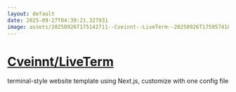 ```yaml
---
layout: default
date: 2025-09-27T04:39:21.327931
image: assets/20250926T175142711--Cveinnt--LiveTerm--20250926T175957418--cropped.png
---
```


# [Cveinnt/LiveTerm](https://github.com/Cveinnt/LiveTerm)

terminal-style website template using Next.js, customize with one config file
